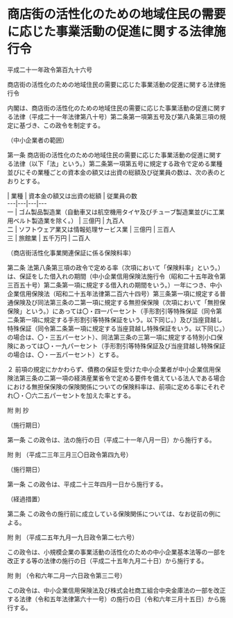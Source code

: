 # 商店街の活性化のための地域住民の需要に応じた事業活動の促進に関する法律施行令

平成二十一年政令第百九十六号

商店街の活性化のための地域住民の需要に応じた事業活動の促進に関する法律施行令

内閣は、商店街の活性化のための地域住民の需要に応じた事業活動の促進に関する法律（平成二十一年法律第八十号）第二条第一項第五号及び第八条第三項の規定に基づき、この政令を制定する。

（中小企業者の範囲）

第一条 商店街の活性化のための地域住民の需要に応じた事業活動の促進に関する法律（以下「法」という。）第二条第一項第五号に規定する政令で定める業種並びにその業種ごとの資本金の額又は出資の総額及び従業員の数は、次の表のとおりとする。

| 業種 | 資本金の額又は出資の総額 | 従業員の数  
---|---|---|---  
一 | ゴム製品製造業（自動車又は航空機用タイヤ及びチューブ製造業並びに工業用ベルト製造業を除く。） | 三億円 | 九百人  
二 | ソフトウェア業又は情報処理サービス業 | 三億円 | 三百人  
三 | 旅館業 | 五千万円 | 二百人  
  
（商店街活性化事業関連保証に係る保険料率）

第二条 法第八条第三項の政令で定める率（次項において「保険料率」という。）は、保証をした借入れの期間（中小企業信用保険法施行令（昭和二十五年政令第三百五十号）第二条第一項に規定する借入れの期間をいう。）一年につき、中小企業信用保険法（昭和二十五年法律第二百六十四号）第三条第一項に規定する普通保険及び同法第三条の二第一項に規定する無担保保険（次項において「無担保保険」という。）にあっては〇・四一パーセント（手形割引等特殊保証（同令第二条第一項に規定する手形割引等特殊保証をいう。以下同じ。）及び当座貸越し特殊保証（同令第二条第一項に規定する当座貸越し特殊保証をいう。以下同じ。）の場合は、〇・三五パーセント）、同法第三条の三第一項に規定する特別小口保険にあっては〇・一九パーセント（手形割引等特殊保証及び当座貸越し特殊保証の場合は、〇・一五パーセント）とする。

２ 前項の規定にかかわらず、債務の保証を受けた中小企業者が中小企業信用保険法第三条の二第一項の経済産業省令で定める要件を備えている法人である場合における無担保保険の保険関係についての保険料率は、前項に定める率にそれぞれ〇・〇六二五パーセントを加えた率とする。

附 則 抄

（施行期日）

第一条 この政令は、法の施行の日（平成二十一年八月一日）から施行する。

附 則 （平成二三年三月三〇日政令第四九号）

（施行期日）

第一条 この政令は、平成二十三年四月一日から施行する。

（経過措置）

第二条 この政令の施行前に成立している保険関係については、なお従前の例による。

附 則 （平成二五年九月一九日政令第二七六号）

この政令は、小規模企業の事業活動の活性化のための中小企業基本法等の一部を改正する等の法律の施行の日（平成二十五年九月二十日）から施行する。

附 則 （令和六年二月一六日政令第三二号）

この政令は、中小企業信用保険法及び株式会社商工組合中央金庫法の一部を改正する法律（令和五年法律第六十一号）の施行の日（令和六年三月十五日）から施行する。
